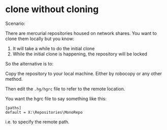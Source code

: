 # clone without cloning

Scenario:

There are mercurial repositories housed on network shares. You want to clone them locally but you know:

1. It will take a while to do the initial clone
2. While the initial clone is happening, the repository will be locked

So the alternative is to:

Copy the repository to your local machine. Either by robocopy or any other method.

Then edit the `.hg/hgrc` file to refer to the remote location.

You want the hgrc file to say something like this:

	[paths]
	default = X:\Repositories\MonoRepo

i.e. to specify the remote path.